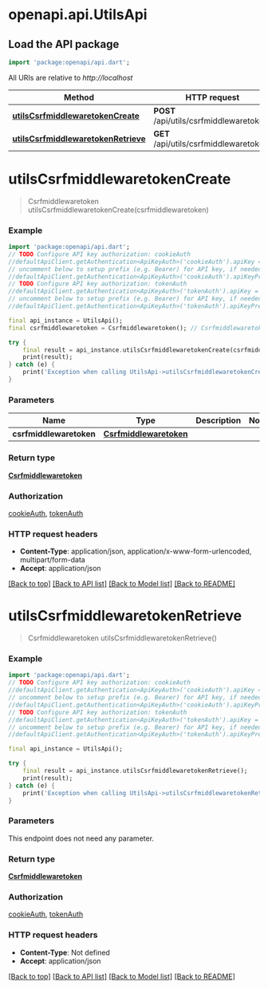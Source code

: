 # openapi.api.UtilsApi

## Load the API package
```dart
import 'package:openapi/api.dart';
```

All URIs are relative to *http://localhost*

Method | HTTP request | Description
------------- | ------------- | -------------
[**utilsCsrfmiddlewaretokenCreate**](UtilsApi.md#utilscsrfmiddlewaretokencreate) | **POST** /api/utils/csrfmiddlewaretoken/ | 
[**utilsCsrfmiddlewaretokenRetrieve**](UtilsApi.md#utilscsrfmiddlewaretokenretrieve) | **GET** /api/utils/csrfmiddlewaretoken/ | 


# **utilsCsrfmiddlewaretokenCreate**
> Csrfmiddlewaretoken utilsCsrfmiddlewaretokenCreate(csrfmiddlewaretoken)



### Example
```dart
import 'package:openapi/api.dart';
// TODO Configure API key authorization: cookieAuth
//defaultApiClient.getAuthentication<ApiKeyAuth>('cookieAuth').apiKey = 'YOUR_API_KEY';
// uncomment below to setup prefix (e.g. Bearer) for API key, if needed
//defaultApiClient.getAuthentication<ApiKeyAuth>('cookieAuth').apiKeyPrefix = 'Bearer';
// TODO Configure API key authorization: tokenAuth
//defaultApiClient.getAuthentication<ApiKeyAuth>('tokenAuth').apiKey = 'YOUR_API_KEY';
// uncomment below to setup prefix (e.g. Bearer) for API key, if needed
//defaultApiClient.getAuthentication<ApiKeyAuth>('tokenAuth').apiKeyPrefix = 'Bearer';

final api_instance = UtilsApi();
final csrfmiddlewaretoken = Csrfmiddlewaretoken(); // Csrfmiddlewaretoken | 

try {
    final result = api_instance.utilsCsrfmiddlewaretokenCreate(csrfmiddlewaretoken);
    print(result);
} catch (e) {
    print('Exception when calling UtilsApi->utilsCsrfmiddlewaretokenCreate: $e\n');
}
```

### Parameters

Name | Type | Description  | Notes
------------- | ------------- | ------------- | -------------
 **csrfmiddlewaretoken** | [**Csrfmiddlewaretoken**](Csrfmiddlewaretoken.md)|  | 

### Return type

[**Csrfmiddlewaretoken**](Csrfmiddlewaretoken.md)

### Authorization

[cookieAuth](../README.md#cookieAuth), [tokenAuth](../README.md#tokenAuth)

### HTTP request headers

 - **Content-Type**: application/json, application/x-www-form-urlencoded, multipart/form-data
 - **Accept**: application/json

[[Back to top]](#) [[Back to API list]](../README.md#documentation-for-api-endpoints) [[Back to Model list]](../README.md#documentation-for-models) [[Back to README]](../README.md)

# **utilsCsrfmiddlewaretokenRetrieve**
> Csrfmiddlewaretoken utilsCsrfmiddlewaretokenRetrieve()



### Example
```dart
import 'package:openapi/api.dart';
// TODO Configure API key authorization: cookieAuth
//defaultApiClient.getAuthentication<ApiKeyAuth>('cookieAuth').apiKey = 'YOUR_API_KEY';
// uncomment below to setup prefix (e.g. Bearer) for API key, if needed
//defaultApiClient.getAuthentication<ApiKeyAuth>('cookieAuth').apiKeyPrefix = 'Bearer';
// TODO Configure API key authorization: tokenAuth
//defaultApiClient.getAuthentication<ApiKeyAuth>('tokenAuth').apiKey = 'YOUR_API_KEY';
// uncomment below to setup prefix (e.g. Bearer) for API key, if needed
//defaultApiClient.getAuthentication<ApiKeyAuth>('tokenAuth').apiKeyPrefix = 'Bearer';

final api_instance = UtilsApi();

try {
    final result = api_instance.utilsCsrfmiddlewaretokenRetrieve();
    print(result);
} catch (e) {
    print('Exception when calling UtilsApi->utilsCsrfmiddlewaretokenRetrieve: $e\n');
}
```

### Parameters
This endpoint does not need any parameter.

### Return type

[**Csrfmiddlewaretoken**](Csrfmiddlewaretoken.md)

### Authorization

[cookieAuth](../README.md#cookieAuth), [tokenAuth](../README.md#tokenAuth)

### HTTP request headers

 - **Content-Type**: Not defined
 - **Accept**: application/json

[[Back to top]](#) [[Back to API list]](../README.md#documentation-for-api-endpoints) [[Back to Model list]](../README.md#documentation-for-models) [[Back to README]](../README.md)

